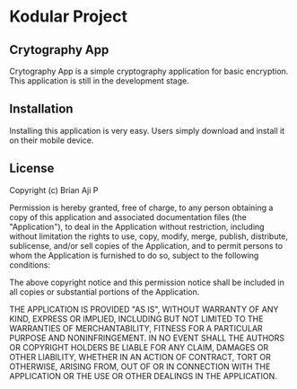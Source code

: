# Kodular Project

## Crytography App
Crytography App is a simple cryptography application for basic encryption. This application is still in the development stage.

## Installation
Installing this application is very easy. Users simply download and install it on their mobile device.

## License
Copyright (c) Brian Aji P

Permission is hereby granted, free of charge, to any person obtaining a copy of this application and associated documentation files (the "Application"), to deal in the Application without restriction, including without limitation the rights to use, copy, modify, merge, publish, distribute, sublicense, and/or sell copies of the Application, and to permit persons to whom the Application is furnished to do so, subject to the following conditions:

The above copyright notice and this permission notice shall be included in all copies or substantial portions of the Application.

THE APPLICATION IS PROVIDED "AS IS", WITHOUT WARRANTY OF ANY KIND, EXPRESS OR IMPLIED, INCLUDING BUT NOT LIMITED TO THE WARRANTIES OF MERCHANTABILITY, FITNESS FOR A PARTICULAR PURPOSE AND NONINFRINGEMENT. IN NO EVENT SHALL THE AUTHORS OR COPYRIGHT HOLDERS BE LIABLE FOR ANY CLAIM, DAMAGES OR OTHER LIABILITY, WHETHER IN AN ACTION OF CONTRACT, TORT OR OTHERWISE, ARISING FROM, OUT OF OR IN CONNECTION WITH THE APPLICATION OR THE USE OR OTHER DEALINGS IN THE APPLICATION.
